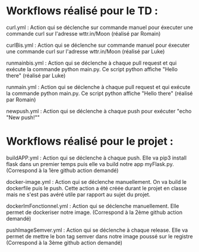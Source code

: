 # Workflows réalisé pour le TD : 

curl.yml : Action qui se déclenche sur commande manuel pour éxecuter une commande curl sur l'adresse wttr.in/Moon (réalisé par Romain)

curlBis.yml : Action qui se déclenche sur commande manuel pour éxecuter une commande curl sur l'adresse wttr.in/Moon (réalisé par Luke)

runmainbis.yml : Action qui se déclenche à chaque pull request et qui exécute la commande python main.py. Ce script python affiche "Hello there" (réalisé par Luke)

runmain.yml : Action qui se déclenche à chaque pull request et qui exécute la commande python main.py. Ce script python affiche "Hello there" (réalisé par Romain)

newpush.yml : Action qui se déclenche à chaque push pour exécuter "echo "New push!""

# Workflows réalisé pour le projet : 

buildAPP.yml : Action qui se déclenche à chaque push. Elle va pip3 install flask dans un premier temps puis elle va build notre app myFlask.py. (Correspond à la 1ère github action demandé)

docker-image.yml : Action qui se déclenche manuellement. On va build le dockerfile puis le push. Cette action a été créée durant le projet en classe mais ne s'est pas avéré utile par rapport au sujet du projet.

dockerImFonctionnel.yml : Action qui se déclenche manuellement. Elle permet de dockeriser notre image. (Correspond à la 2ème github action demandé)

pushImageSemver.yml : Action qui se déclenche à chaque release. Elle va permet de mettre le bon tag semver dans notre image poussé sur le registre (Correspond à la 3ème github action demandé)
